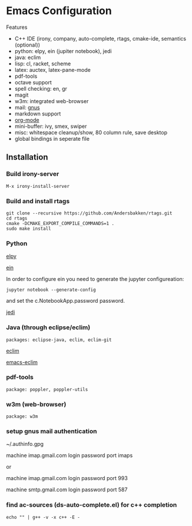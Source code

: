 # Emacs Configuration

Features

- C++ IDE (irony, company, auto-complete, rtags, cmake-ide, semantics (optional))
- python: elpy, ein (jupiter notebook), jedi
- java: eclim
- lisp: cl, racket, scheme
- latex: auctex, latex-pane-mode
- pdf-tools
- octave support
- spell checking: en, gr
- magit
- w3m: integrated web-browser
- mail: [gnus](https://www.emacswiki.org/emacs/GnusGmail)
- markdown support
- [org-mode](http://orgmode.org/worg/org-tutorials/org4beginners.html)
- mini-buffer: ivy, smex, swiper
- misc:  whitespace cleanup/show, 80 column rule, save desktop
- global bindings in seperate file

## Installation

### Build irony-server

```
M-x irony-install-server
```

### Build and install rtags

```
git clone --recursive https://github.com/Andersbakken/rtags.git
cd rtags
cmake -DCMAKE_EXPORT_COMPILE_COMMANDS=1 .
sudo make install
```

### Python

[elpy](https://github.com/jorgenschaefer/elpy)

[ein](https://github.com/millejoh/emacs-ipython-notebook)

In order to configure ein you need to generate the jupyter configureation:

```
jupyter notebook --generate-config

```

and set the c.NotebookApp.password password.

[jedi](http://tkf.github.io/emacs-jedi/latest/)

### Java (through eclipse/eclim)

```
packages: eclipse-java, eclim, eclim-git
```

[eclim](http://eclim.org/install.html)

[emacs-eclim](https://github.com/senny/emacs-eclim)

### pdf-tools

```
package: poppler, poppler-utils
```

### w3m (web-browser)

```
package: w3m
```

### setup gnus mail authentication

~/.authinfo.gpg

machine imap.gmail.com login <USER> password <PASSWORD> port imaps

or

machine imap.gmail.com login <USER> password <PASSWORD> port 993

machine smtp.gmail.com login <USER> password <PASSWORD> port 587


### find ac-sources (ds-auto-complete.el) for c++ completion


```
echo "" | g++ -v -x c++ -E -
```
